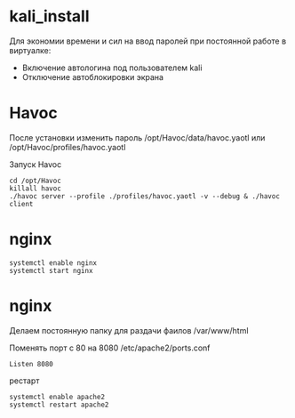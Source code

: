 # kali_install

Для экономии времени и сил на ввод паролей при постоянной работе в виртуалке:
- Включение автологина под пользователем kali
- Отключение автоблокировки экрана



 # Havoc
 После установки изменить пароль
 /opt/Havoc/data/havoc.yaotl или /opt/Havoc/profiles/havoc.yaotl

Запуск Havoc
```
cd /opt/Havoc
killall havoc
./havoc server --profile ./profiles/havoc.yaotl -v --debug & ./havoc client
```

# nginx
```
systemctl enable nginx
systemctl start nginx
```


# nginx

Делаем постоянную папку для раздачи фаилов /var/www/html

Поменять порт с 80 на 8080 /etc/apache2/ports.conf
```
Listen 8080
```
рестарт
```
systemctl enable apache2
systemctl restart apache2
```

